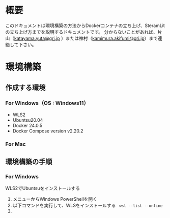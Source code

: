 # 概要
このドキュメントは環境構築の方法からDockerコンテナの立ち上げ、SteramLitの立ち上げ方までを説明するドキュメントです。
分からないことがあれば、片山（katayama.yuta@gri.jp ）または神村（kamimura.akifumi@gri.jp）まで連絡して下さい。

# 環境構築
## 作成する環境
### For Windows（OS : Windows11）
- WLS2
- Ubuntsu20.04
- Docker 24.0.5
- Docker Compose version v2.20.2
### For Mac


## 環境構築の手順
### For Windows
WLS2でUbuntsuをインストールする
1. メニューからWindows PowerShellを開く
2. 以下コマンドを実行して、WLSをインストールする
  ``` wsl --list --online```
3. 